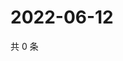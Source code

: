 # 2022-06-12

共 0 条

<!-- BEGIN WEIBO -->
<!-- 最后更新时间 Sun Jun 12 2022 18:00:59 GMT+0800 (China Standard Time) -->

<!-- END WEIBO -->
